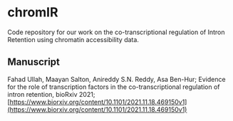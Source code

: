 # chromIR
Code repository for our work on the co-transcriptional regulation of Intron Retention using chromatin accessibility data. 

## Manuscript
Fahad Ullah, Maayan Salton, Anireddy S.N. Reddy, Asa Ben-Hur; Evidence for the role of transcription factors in the co-transcriptional regulation of intron retention, bioRxiv 2021; [https://www.biorxiv.org/content/10.1101/2021.11.18.469150v1](https://www.biorxiv.org/content/10.1101/2021.11.18.469150v1)
